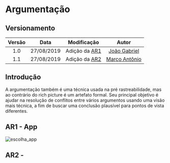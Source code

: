 # Argumentação
## Versionamento
| Versão | Data | Modificação | Autor |
| :---: | :---: | :---: | :---: |
| 1.0 | 27/08/2019 | Adição da [AR1](#ar1-app) | [João Gabriel](https://github.com/flyerjohn) |
| 1.1 | 27/08/2019 | Adição da [AR2]() | [Marco Antônio](https://github.com/markinlimac) |

## Introdução
A argumentação também é uma técnica usada na pré rastreabilidade, mas ao contrário do rich picture é um artefato formal. Seu principal objetivo é ajudar na resolução de conflitos entre vários argumentos usando uma visão mais técnica, a fim de buscar uma conclusão plausível para pontos de vista diferentes.

## AR1 - App
![escolha_app]()
## AR2 -
![]()